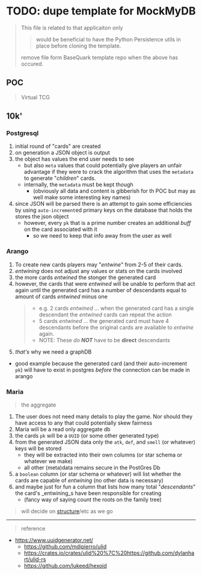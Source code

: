 # TODO: dupe template for MockMyDB

> This file is related to that applicaiton only
>
> > would be beneficial to have the Python Persistence utils in place before cloning the template.
>
> remove file form BaseQuark template repo when the above has occured.

## POC

> Virtual TCG

## 10k'

### Postgresql

1. initial round of "cards" are created
2. on generation a JSON object is output
3. the object has values the end user needs to see
   - but also `meta` values that could potentially give players an unfair advantage if they were to crack the algorithm that uses the `metadata` to generate "_children_" cards.
   - internally, the `metadata` must be kept though
     - (obviously all data and content is gibberish for th POC but may as well make some interesting key names)
4. since JSON will be parsed there is an attempt to gain some efficiencies by using `auto-increment`ed primary keys on the database that holds the stores the json object
   - however, every `pk` that is a prime number creates an additional _buff_ on the card associated with it
     - so we need to keep that info away from the user as well

### Arango

1. To create new cards players may "_entwine_" from 2-5 of their cards.
2. _entwining_ does not adjust any values or stats on the cards involved
3. the more cards _entwined_ the stonger the generated card
4. however, the cards that were _entwined_ will be unable to perform that act again until the generated card has a number of descendants equal to amount of cards _entwined_ minus one
   > - e.g. 2 cards _entwined_ ... when the generated card has a single descendant the _entwined_ cards can repeat the action
   > - 5 cards _entwined_ ... the generated card must have 4 descendants before the original cards are available to _entwine_ again.
   > - NOTE: These _do **NOT**_ have to be **direct** descendants
5. _that's_ why we need a graphDB

- good example because the generated card (and their auto-increment `pk`) will have to exist in postgres _before_ the connection can be made in arango

### Maria

> the aggregate

1. The user does not need many details to play the game. Nor should they have access to any that could potentially skew fairness
2. Maria will be a read only aggregate db
3. the cards `pk` will be a `UUID` (or some other generated type)
4. from the generated JSON data only the `atk`, `def`, and `smell` (or whatever) keys will be stored
   - they will be extracted into their own columns (or star schema or whatever we make)
   - all other (meta)data remains secure in the PostGres Db
5. a `boolean` column (or star schema or whatever) will list whether the cards are capable of _entwining_ (no other data is necessary)
6. and maybe just for fun a column that lists how many total "_descendants_" the card's \_entwining_s have been responsible for creating
   - (fancy way of saying count the roots on the family tree)

> will decide on [structure](https://www.geeksforgeeks.org/difference-between-star-schema-and-snowflake-schema/)/etc as we go

---

> reference

- https://www.uuidgenerator.net/
  - https://github.com/mdipierro/ulid
  - https://crates.io/crates/ulid%20%7C%20https://github.com/dylanhart/ulid-rs
  - https://github.com/lukeed/hexoid
